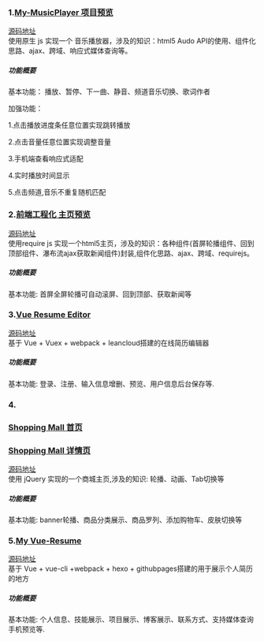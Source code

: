  ### 1.[My-MusicPlayer 项目预览](http://flysasa.top/project/1%20My-player/index.html)
[源码地址](https://github.com/FLYSASA/project/tree/master/1%20My-player)   
使用原生 js 实现一个 音乐播放器，涉及的知识：html5 Audo API的使用、组件化思路、ajax、跨域、响应式媒体查询等。 

##### 功能概要

基本功能：
播放、暂停、下一曲、静音、频道音乐切换、歌词作者

加强功能：

  1.点击播放进度条任意位置实现跳转播放
  
  2.点击音量任意位置实现调整音量
  
  3.手机端查看响应式适配
  
  4.实时播放时间显示
  
 5.点击频道,音乐不重复随机匹配
 
 
 ### 2.[前端工程化 主页预览](http://flysasa.top/project/2%20前端工程化项目/demo_requireJs/www/index.html)
 [源码地址](https://github.com/FLYSASA/project/tree/master/2%20%E5%89%8D%E7%AB%AF%E5%B7%A5%E7%A8%8B%E5%8C%96%E9%A1%B9%E7%9B%AE/demo_requireJs/www)  
使用require js 实现一个html5主页，涉及的知识：各种组件(首屏轮播组件、回到顶部组件、瀑布流ajax获取新闻组件)封装,组件化思路、ajax、跨域、requirejs。 

##### 功能概要
基本功能:
首屏全屏轮播可自动滚屏、回到顶部、获取新闻等


 ### 3.[Vue Resume Editor](http://flysasa.top/project/3%20vue.js%E9%A1%B9%E7%9B%AE/6-vue-Resume-editor/dist/#/)
 [源码地址](https://github.com/FLYSASA/project/tree/master/3%20vue.js%E9%A1%B9%E7%9B%AE/6-vue-Resume-editor)  
基于 Vue + Vuex + webpack + leancloud搭建的在线简历编辑器

##### 功能概要
基本功能:
登录、注册、输入信息增删、预览、用户信息后台保存等.




 ### 4.
 ### [Shopping Mall 首页](http://flysasa.top/project/4%20Shopping%20Mall/index.html)

 ### [Shopping Mall 详情页](http://flysasa.top/project/4%20Shopping%20Mall/detail.html)
 [源码地址](https://github.com/FLYSASA/project/tree/master/4%20Shopping%20Mall)  
使用 jQuery 实现的一个商城主页,涉及的知识: 轮播、动画、Tab切换等

##### 功能概要
基本功能:
banner轮播、商品分类展示、商品罗列、添加购物车、皮肤切换等


### 5.[My Vue-Resume](http://flysasa.top/resume/dist/)
 [源码地址](https://github.com/FLYSASA/resume)  
基于 Vue + vue-cli +webpack + hexo + githubpages搭建的用于展示个人简历的地方

##### 功能概要
基本功能:
个人信息、技能展示、项目展示、博客展示、联系方式、支持媒体查询手机预览等.




